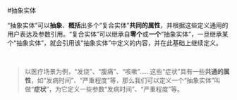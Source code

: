 #抽象实体



“抽象实体”可以**抽象**、**概括**出多个“复合实体”**共同的属性**，并根据这些定义通用的用户表达及参数引用。“复合实体”可以继承自**零个**或**一个**“抽象实体”，一旦继承某个“抽象实体”，就会引用该“抽象实体”中定义的内容，并在此基础上继续定义。		

​	



> 以医疗场景为例，“发烧”、“腹痛”、“咳嗽”……这些“症状”具有一些**共通的属性**，如“发病时间”、“严重程度”等，那么我们可以定义一个“抽象实体”叫做“**症状**”，为它定义一些参数“发病时间”、“严重程度”等。

